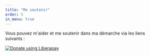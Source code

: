 ```yaml
---
title: "Me soutenir"
order: 5
in_menu: true
---
```

Vous pouvez m'aider et me soutenir dans ma démarche via les liens suivants : 

<script src="https://liberapay.com/Max_D/widgets/button.js"></script>
<noscript><a href="https://liberapay.com/Max_D/donate"><img alt="Donate using Liberapay" src="https://liberapay.com/assets/widgets/donate.svg"></a></noscript> 
